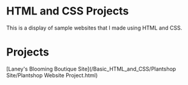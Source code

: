 # HTML and CSS Projects
This is a display of sample websites that I made using HTML and CSS.

# Projects
[Laney's Blooming Boutique Site](/Basic_HTML_and_CSS/Plantshop Site/Plantshop Website Project.html)
